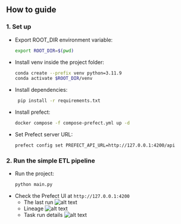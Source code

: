 ## How to guide
### 1. Set up
- Export ROOT_DIR environment variable:
   ```bash
   export ROOT_DIR=$(pwd)
   ```
- Install venv inside the project folder:
   ```bash
   conda create --prefix venv python=3.11.9
   conda activate $ROOT_DIR/venv
   ```
- Install dependencies:
   ```bash
    pip install -r requirements.txt
    ```
- Install prefect:
    ```bash
    docker compose -f compose-prefect.yml up -d
    ```
- Set Prefect server URL:
    ```bash
    prefect config set PREFECT_API_URL=http://127.0.0.1:4200/api
    ```

### 2. Run the simple ETL pipeline
- Run the project:
    ```bash
    python main.py
    ```
- Check the Prefect UI at `http://127.0.0.1:4200`
    - The last run
    ![alt text](images/image.png)
    - Lineage
    ![alt text](images/image-1.png)
    - Task run details
    ![alt text](images/image-2.png)